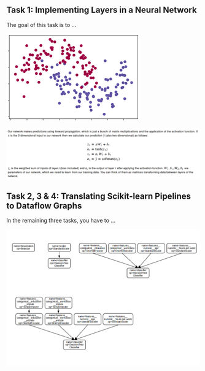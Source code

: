 ## Task 1: Implementing Layers in a Neural Network

The goal of this task is to ...

![](moon.png)

![](network.png)

## Task 2, 3 & 4: Translating Scikit-learn Pipelines to Dataflow Graphs

In the remaining three tasks, you have to ...

![](graphs.png)
